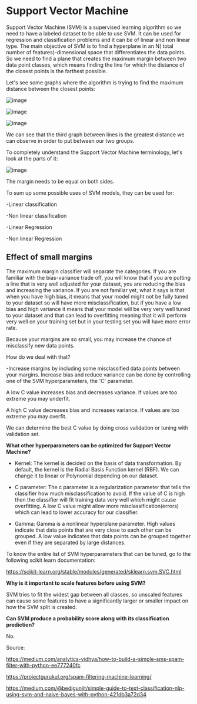 # Support Vector Machine

Support Vector Machine (SVM) is a supervised learning algorithm so we need to have a labeled dataset to be able to use SVM. It can be used for regression and classification problems and it can be of linear and non linear type. The main objective of SVM is to find a hyperplane in an N( total number of features)-dimensional space that differentiates the data points. So we need to find a plane that creates the maximum margin between two data point classes, which means finding the line for which the distance of the closest points is the farthest possible.

Let's see some graphs where the algorithm is trying to find the maximum distance between the closest points:

![image](https://user-images.githubusercontent.com/79756539/181376156-aa26393b-88e0-4c1d-ab2c-9bb3391b9a12.png)

![image](https://user-images.githubusercontent.com/79756539/181376190-da95b15f-59de-4a4d-ada2-de84faecebe9.png)

![image](https://user-images.githubusercontent.com/79756539/181376234-b318e6da-3b11-4826-9b7d-d207fa2ebd56.png)

We can see that the third graph between lines is the greatest distance we can observe in order to put between our two groups.

To completely understand the Support Vector Machine terminology, let's look at the parts of it:

![image](https://user-images.githubusercontent.com/79756539/181376269-8d78824f-46a0-4789-8767-014160ffdd9e.png)

The margin needs to be equal on both sides. 

To sum up some possible uses of SVM models, they can be used for:

-Linear classification

-Non linear classification

-Linear Regression

-Non linear Regression

## Effect of small margins

The maximum margin classifier will separate the categories. If you are familiar with the bias-variance trade off, you will know that if you are putting a line that is very well adjusted for your dataset, you are reducing the bias and increasing the variance. If you are not familiar yet, what it says is that when you have high bias, it means that your model might not be fully tuned to your dataset so will have more misclassification, but if you have a low bias and high variance it means that your model will be very very well tuned to your dataset and that can lead to overfitting meaning that it will perform very well on your training set but in your testing set you will have more error rate.

Because your margins are so small, you may increase the chance of misclassify new data points.

How do we deal with that?

-Increase margins by including some misclassified data points between your margins. Increase bias and reduce variance can be done by controlling one of the SVM hyperparameters, the 'C' parameter.

A low C value increases bias and decreases variance. If values are too extreme you may underfit.

A high C value decreases bias and increases variance. If values are too extreme you may overfit.

We can determine the best C value by doing cross validation or tuning with validation set.

**What other hyperparameters can be optimized for Support Vector Machine?**

- Kernel: The kernel is decided on the basis of data transformation. By default, the kernel is the Radial Basis Function kernel (RBF). We can change it to linear or Polynomial depending on our dataset.

- C parameter: The c parameter is a regularization parameter that tells the classifier how much misclassification to avoid. If the value of C is high then the classifier will fit training data very well which might cause overfitting. A low C value might allow more misclassification(errors) which can lead to lower accuracy for our classifier.

- Gamma: Gamma is a nonlinear hyperplane parameter. High values indicate that data points that are very close to each other can be grouped. A low value indicates that data points can be grouped together even if they are separated by large distances.

To know the entire list of SVM hyperparameters that can be tuned, go to the following scikit learn documentation: 

https://scikit-learn.org/stable/modules/generated/sklearn.svm.SVC.html

**Why is it important to scale features before using SVM?**

SVM tries to fit the widest gap between all classes, so unscaled features can cause some features to have a significantly larger or smaller impact on how the SVM split is created.

**Can SVM produce a probability score along with its classification prediction?**

No.


Source:

https://medium.com/analytics-vidhya/how-to-build-a-simple-sms-spam-filter-with-python-ee777240fc

https://projectgurukul.org/spam-filtering-machine-learning/

https://medium.com/@bedigunjit/simple-guide-to-text-classification-nlp-using-svm-and-naive-bayes-with-python-421db3a72d34
